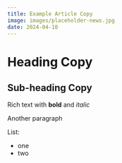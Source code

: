 ```yaml
---
title: Example Article Copy
image: images/placeholder-news.jpg
date: 2024-04-10
---
```


# Heading Copy

## Sub-heading Copy

Rich text with **bold** and _italic_

Another paragraph

List:

- one
- two
